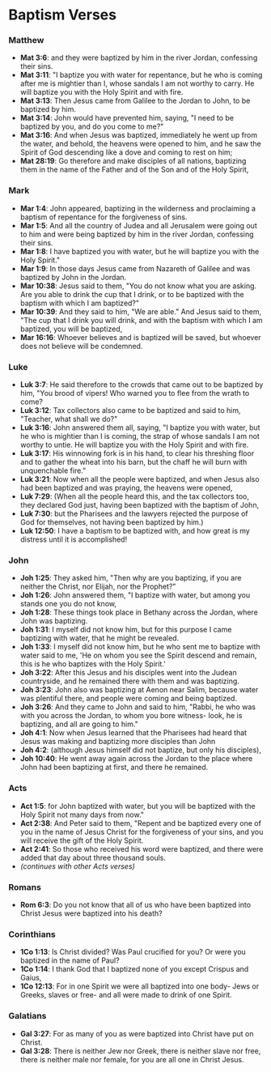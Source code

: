 # Baptism Verses

### Matthew
- **Mat 3:6**: and they were baptized by him in the river Jordan, confessing their sins.
- **Mat 3:11**: "I baptize you with water for repentance, but he who is coming after me is mightier than I, whose sandals I am not worthy to carry. He will baptize you with the Holy Spirit and with fire.
- **Mat 3:13**: Then Jesus came from Galilee to the Jordan to John, to be baptized by him.
- **Mat 3:14**: John would have prevented him, saying, "I need to be baptized by you, and do you come to me?"
- **Mat 3:16**: And when Jesus was baptized, immediately he went up from the water, and behold, the heavens were opened to him, and he saw the Spirit of God descending like a dove and coming to rest on him;
- **Mat 28:19**: Go therefore and make disciples of all nations, baptizing them in the name of the Father and of the Son and of the Holy Spirit,

### Mark
- **Mar 1:4**: John appeared, baptizing in the wilderness and proclaiming a baptism of repentance for the forgiveness of sins.
- **Mar 1:5**: And all the country of Judea and all Jerusalem were going out to him and were being baptized by him in the river Jordan, confessing their sins.
- **Mar 1:8**: I have baptized you with water, but he will baptize you with the Holy Spirit."
- **Mar 1:9**: In those days Jesus came from Nazareth of Galilee and was baptized by John in the Jordan.
- **Mar 10:38**: Jesus said to them, "You do not know what you are asking. Are you able to drink the cup that I drink, or to be baptized with the baptism with which I am baptized?"
- **Mar 10:39**: And they said to him, "We are able." And Jesus said to them, "The cup that I drink you will drink, and with the baptism with which I am baptized, you will be baptized,
- **Mar 16:16**: Whoever believes and is baptized will be saved, but whoever does not believe will be condemned.

### Luke
- **Luk 3:7**: He said therefore to the crowds that came out to be baptized by him, "You brood of vipers! Who warned you to flee from the wrath to come?
- **Luk 3:12**: Tax collectors also came to be baptized and said to him, "Teacher, what shall we do?"
- **Luk 3:16**: John answered them all, saying, "I baptize you with water, but he who is mightier than I is coming, the strap of whose sandals I am not worthy to untie. He will baptize you with the Holy Spirit and with fire.
- **Luk 3:17**: His winnowing fork is in his hand, to clear his threshing floor and to gather the wheat into his barn, but the chaff he will burn with unquenchable fire."
- **Luk 3:21**: Now when all the people were baptized, and when Jesus also had been baptized and was praying, the heavens were opened,
- **Luk 7:29**: (When all the people heard this, and the tax collectors too, they declared God just, having been baptized with the baptism of John,
- **Luk 7:30**: but the Pharisees and the lawyers rejected the purpose of God for themselves, not having been baptized by him.)
- **Luk 12:50**: I have a baptism to be baptized with, and how great is my distress until it is accomplished!

### John
- **Joh 1:25**: They asked him, "Then why are you baptizing, if you are neither the Christ, nor Elijah, nor the Prophet?"
- **Joh 1:26**: John answered them, "I baptize with water, but among you stands one you do not know,
- **Joh 1:28**: These things took place in Bethany across the Jordan, where John was baptizing.
- **Joh 1:31**: I myself did not know him, but for this purpose I came baptizing with water, that he might be revealed.
- **Joh 1:33**: I myself did not know him, but he who sent me to baptize with water said to me, 'He on whom you see the Spirit descend and remain, this is he who baptizes with the Holy Spirit.'
- **Joh 3:22**: After this Jesus and his disciples went into the Judean countryside, and he remained there with them and was baptizing.
- **Joh 3:23**: John also was baptizing at Aenon near Salim, because water was plentiful there, and people were coming and being baptized.
- **Joh 3:26**: And they came to John and said to him, "Rabbi, he who was with you across the Jordan, to whom you bore witness- look, he is baptizing, and all are going to him."
- **Joh 4:1**: Now when Jesus learned that the Pharisees had heard that Jesus was making and baptizing more disciples than John
- **Joh 4:2**: (although Jesus himself did not baptize, but only his disciples),
- **Joh 10:40**: He went away again across the Jordan to the place where John had been baptizing at first, and there he remained.

### Acts
- **Act 1:5**: for John baptized with water, but you will be baptized with the Holy Spirit not many days from now."
- **Act 2:38**: And Peter said to them, "Repent and be baptized every one of you in the name of Jesus Christ for the forgiveness of your sins, and you will receive the gift of the Holy Spirit.
- **Act 2:41**: So those who received his word were baptized, and there were added that day about three thousand souls.
- *(continues with other Acts verses)*

### Romans
- **Rom 6:3**: Do you not know that all of us who have been baptized into Christ Jesus were baptized into his death?

### Corinthians
- **1Co 1:13**: Is Christ divided? Was Paul crucified for you? Or were you baptized in the name of Paul?
- **1Co 1:14**: I thank God that I baptized none of you except Crispus and Gaius,
- **1Co 12:13**: For in one Spirit we were all baptized into one body- Jews or Greeks, slaves or free- and all were made to drink of one Spirit.

### Galatians
- **Gal 3:27**: For as many of you as were baptized into Christ have put on Christ.
- **Gal 3:28**: There is neither Jew nor Greek, there is neither slave nor free, there is neither male nor female, for you are all one in Christ Jesus.
